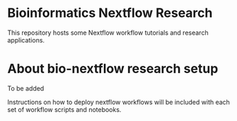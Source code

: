 # Bioinformatics Nextflow Research

This repository hosts some Nextflow workflow tutorials and research applications.

# About bio-nextflow research setup

To be added

Instructions on how to deploy nextflow workflows will be included with each set of workflow scripts and notebooks.
